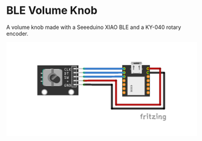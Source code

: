 # BLE Volume Knob

A volume knob made with a Seeeduino XIAO BLE and a KY-040 rotary encoder.

![Alt text](bluetooth_knob.png?raw=true "Circuit Diagram")
